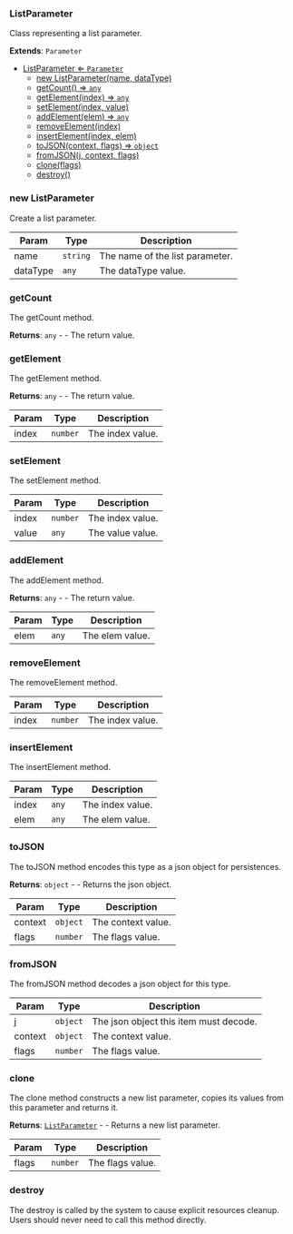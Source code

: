<a name="ListParameter"></a>

### ListParameter 
Class representing a list parameter.


**Extends**: <code>Parameter</code>  

* [ListParameter ⇐ <code>Parameter</code>](#ListParameter)
    * [new ListParameter(name, dataType)](#new-ListParameter)
    * [getCount() ⇒ <code>any</code>](#getCount)
    * [getElement(index) ⇒ <code>any</code>](#getElement)
    * [setElement(index, value)](#setElement)
    * [addElement(elem) ⇒ <code>any</code>](#addElement)
    * [removeElement(index)](#removeElement)
    * [insertElement(index, elem)](#insertElement)
    * [toJSON(context, flags) ⇒ <code>object</code>](#toJSON)
    * [fromJSON(j, context, flags)](#fromJSON)
    * [clone(flags)](#clone)
    * [destroy()](#destroy)

<a name="new_ListParameter_new"></a>

### new ListParameter
Create a list parameter.


| Param | Type | Description |
| --- | --- | --- |
| name | <code>string</code> | The name of the list parameter. |
| dataType | <code>any</code> | The dataType value. |

<a name="ListParameter+getCount"></a>

### getCount
The getCount method.


**Returns**: <code>any</code> - - The return value.  
<a name="ListParameter+getElement"></a>

### getElement
The getElement method.


**Returns**: <code>any</code> - - The return value.  

| Param | Type | Description |
| --- | --- | --- |
| index | <code>number</code> | The index value. |

<a name="ListParameter+setElement"></a>

### setElement
The setElement method.



| Param | Type | Description |
| --- | --- | --- |
| index | <code>number</code> | The index value. |
| value | <code>any</code> | The value value. |

<a name="ListParameter+addElement"></a>

### addElement
The addElement method.


**Returns**: <code>any</code> - - The return value.  

| Param | Type | Description |
| --- | --- | --- |
| elem | <code>any</code> | The elem value. |

<a name="ListParameter+removeElement"></a>

### removeElement
The removeElement method.



| Param | Type | Description |
| --- | --- | --- |
| index | <code>number</code> | The index value. |

<a name="ListParameter+insertElement"></a>

### insertElement
The insertElement method.



| Param | Type | Description |
| --- | --- | --- |
| index | <code>any</code> | The index value. |
| elem | <code>any</code> | The elem value. |

<a name="ListParameter+toJSON"></a>

### toJSON
The toJSON method encodes this type as a json object for persistences.


**Returns**: <code>object</code> - - Returns the json object.  

| Param | Type | Description |
| --- | --- | --- |
| context | <code>object</code> | The context value. |
| flags | <code>number</code> | The flags value. |

<a name="ListParameter+fromJSON"></a>

### fromJSON
The fromJSON method decodes a json object for this type.



| Param | Type | Description |
| --- | --- | --- |
| j | <code>object</code> | The json object this item must decode. |
| context | <code>object</code> | The context value. |
| flags | <code>number</code> | The flags value. |

<a name="ListParameter+clone"></a>

### clone
The clone method constructs a new list parameter, copies its values
from this parameter and returns it.


**Returns**: [<code>ListParameter</code>](#ListParameter) - - Returns a new list parameter.  

| Param | Type | Description |
| --- | --- | --- |
| flags | <code>number</code> | The flags value. |

<a name="ListParameter+destroy"></a>

### destroy
The destroy is called by the system to cause explicit resources cleanup.
Users should never need to call this method directly.


